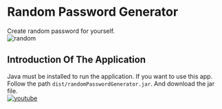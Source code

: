 # Random Password Generator
Create random password for yourself.<br/>
![random](https://user-images.githubusercontent.com/90919011/220964365-b2c38d81-0926-46db-94ed-265792d1649f.png)
## Introduction Of The Application
Java must be installed to run the application. If you want to use this app. Follow the path ``dist/randomPasswordGenerator.jar``. And download the jar file.<br/>
[![youtube](http://img.youtube.com/vi/3uOSj37tCHM/0.jpg)](http://www.youtube.com/watch?v=3uOSj37tCHM)
